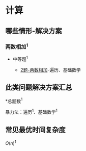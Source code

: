# 计算

## 哪些情形-解决方案

### 两数相加$^1$

+ 中等题$^1$

  + [2题-两数相加]-遍历、基础数学

## 此类问题解决方案汇总

\*总题数$^1$

暴力法：遍历$^1$、基础数学$^1$

## 常见最优时间复杂度

$O(n)^1$

<!-- 题目链接 -->
[2题-两数相加]:2-AddTwoNumbers.md
